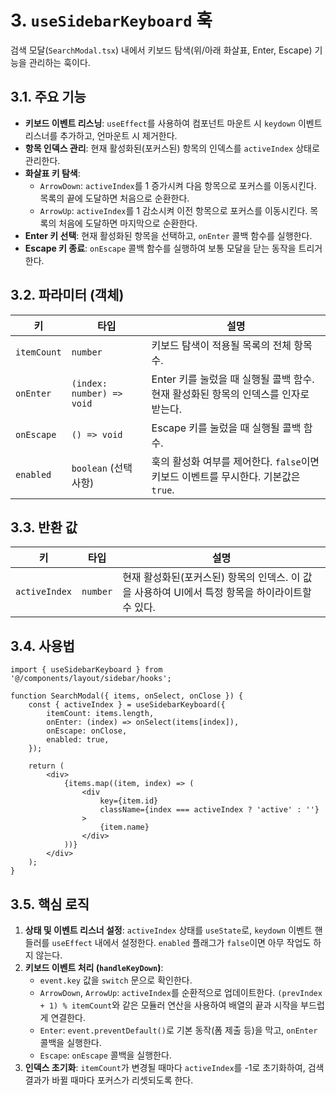 # 3. `useSidebarKeyboard` 훅

검색 모달(`SearchModal.tsx`) 내에서 키보드 탐색(위/아래 화살표, Enter, Escape) 기능을 관리하는 훅이다.

## 3.1. 주요 기능

- **키보드 이벤트 리스닝**: `useEffect`를 사용하여 컴포넌트 마운트 시 `keydown` 이벤트 리스너를 추가하고, 언마운트 시 제거한다.
- **항목 인덱스 관리**: 현재 활성화된(포커스된) 항목의 인덱스를 `activeIndex` 상태로 관리한다.
- **화살표 키 탐색**:
  - `ArrowDown`: `activeIndex`를 1 증가시켜 다음 항목으로 포커스를 이동시킨다. 목록의 끝에 도달하면 처음으로 순환한다.
  - `ArrowUp`: `activeIndex`를 1 감소시켜 이전 항목으로 포커스를 이동시킨다. 목록의 처음에 도달하면 마지막으로 순환한다.
- **Enter 키 선택**: 현재 활성화된 항목을 선택하고, `onEnter` 콜백 함수를 실행한다.
- **Escape 키 종료**: `onEscape` 콜백 함수를 실행하여 보통 모달을 닫는 동작을 트리거한다.

## 3.2. 파라미터 (객체)

| 키 | 타입 | 설명 |
| --- | --- | --- |
| `itemCount` | `number` | 키보드 탐색이 적용될 목록의 전체 항목 수. |
| `onEnter` | `(index: number) => void` | Enter 키를 눌렀을 때 실행될 콜백 함수. 현재 활성화된 항목의 인덱스를 인자로 받는다. |
| `onEscape` | `() => void` | Escape 키를 눌렀을 때 실행될 콜백 함수. |
| `enabled` | `boolean` (선택 사항) | 훅의 활성화 여부를 제어한다. `false`이면 키보드 이벤트를 무시한다. 기본값은 `true`. |

## 3.3. 반환 값

| 키 | 타입 | 설명 |
| --- | --- | --- |
| `activeIndex` | `number` | 현재 활성화된(포커스된) 항목의 인덱스. 이 값을 사용하여 UI에서 특정 항목을 하이라이트할 수 있다. |

## 3.4. 사용법

```tsx
import { useSidebarKeyboard } from '@/components/layout/sidebar/hooks';

function SearchModal({ items, onSelect, onClose }) {
    const { activeIndex } = useSidebarKeyboard({
        itemCount: items.length,
        onEnter: (index) => onSelect(items[index]),
        onEscape: onClose,
        enabled: true,
    });

    return (
        <div>
            {items.map((item, index) => (
                <div
                    key={item.id}
                    className={index === activeIndex ? 'active' : ''}
                >
                    {item.name}
                </div>
            ))}
        </div>
    );
}
```

## 3.5. 핵심 로직

1. **상태 및 이벤트 리스너 설정**: `activeIndex` 상태를 `useState`로, `keydown` 이벤트 핸들러를 `useEffect` 내에서 설정한다. `enabled` 플래그가 `false`이면 아무 작업도 하지 않는다.
2. **키보드 이벤트 처리 (`handleKeyDown`)**:
   - `event.key` 값을 `switch` 문으로 확인한다.
   - `ArrowDown`, `ArrowUp`: `activeIndex`를 순환적으로 업데이트한다. `(prevIndex + 1) % itemCount`와 같은 모듈러 연산을 사용하여 배열의 끝과 시작을 부드럽게 연결한다.
   - `Enter`: `event.preventDefault()`로 기본 동작(폼 제출 등)을 막고, `onEnter` 콜백을 실행한다.
   - `Escape`: `onEscape` 콜백을 실행한다.
3. **인덱스 초기화**: `itemCount`가 변경될 때마다 `activeIndex`를 -1로 초기화하여, 검색 결과가 바뀔 때마다 포커스가 리셋되도록 한다. 